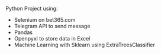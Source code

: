 Python Project using:
- Selenium on bet365.com
- Telegram API to send message
- Pandas
- Openpyxl to store data in Excel
- Machine Learning with Sklearn using ExtraTreesClassifier
